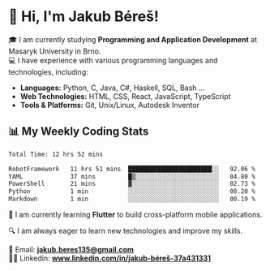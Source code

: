 # 👋 Hi, I'm Jakub Béreš!

🎓 I am currently studying **Programming and Application Development** at Masaryk University in Brno.  
💻 I have experience with various programming languages and technologies, including:  
   - **Languages:** Python, C, Java, C#, Haskell, SQL, Bash ...  
   - **Web Technologies:** HTML, CSS, React, JavaScript, TypeScript  
   - **Tools & Platforms:** Git, Unix/Linux, Autodesk Inventor

## 📊 My Weekly Coding Stats
<!--START_SECTION:waka-->

```txt
Total Time: 12 hrs 52 mins

RobotFramework   11 hrs 51 mins  ███████████████████████░░   92.06 %
YAML             37 mins         █▒░░░░░░░░░░░░░░░░░░░░░░░   04.80 %
PowerShell       21 mins         ▓░░░░░░░░░░░░░░░░░░░░░░░░   02.73 %
Python           1 min           ░░░░░░░░░░░░░░░░░░░░░░░░░   00.20 %
Markdown         1 min           ░░░░░░░░░░░░░░░░░░░░░░░░░   00.19 %
```

<!--END_SECTION:waka-->

🚀 I am currently learning **Flutter** to build cross-platform mobile applications.  

🔍 I am always eager to learn new technologies and improve my skills.  

📩 Email:        **jakub.beres135@gmail.com**  
🧑‍💻 Linkedin:     **www.linkedin.com/in/jakub-béreš-37a431331**


